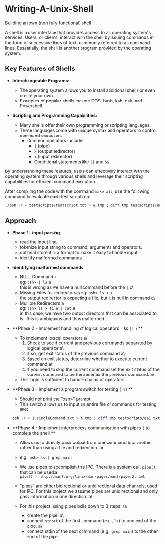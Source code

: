 # Writing-A-Unix-Shell
Building an own (non fully functional) shell 

A shell is a user interface that provides access to an operating system's services. Users, or clients, interact with the shell by issuing commands in the form of successive lines of text, commonly referred to as command lines. Essentially, the shell is another program provided by the operating system.

## Key Features of Shells

- **Interchangeable Programs:** 
  - The operating system allows you to install additional shells or even create your own.
  - Examples of popular shells include DOS, bash, ksh, csh, and Powershell.

- **Scripting and Programming Capabilities:** 
  - Many shells offer their own programming or scripting languages.
  - These languages come with unique syntax and operators to control command execution.
    - Common operators include:
      - `|` (pipe)
      - `>` (output redirector)
      - `<` (input redirector)
      - Conditional statements like `||` and `&&`

By understanding these features, users can effectively interact with the operating system through various shells and leverage their scripting capabilities for efficient command execution.

After compiling the code with the command `make all`, use the following command to evaluate each test script run:

```sh
./osh -t < testscripts/testscript.txt > & tmp ; diff tmp testscripts/ea.txt ;
```
## Approach

- **Phase 1 - input parsing**
  - read the input line.
  - tokenize input string to command, arguments and operators.
  - optional store it in a format to make it easy to handle input.
  - identify malformed commands.

- **Identifying malformed commands**
  - NULL Command a\
  eg: `osh> | ls` a\
  this is wrong as we have a null command before the `|` c\
  - Missing Files for redirectorsa\ 
  eg: `osh> ls >` a\
  the output redirector is expecting a file, but it is null in command c\
  - Multiple Redirectors a\
  eg: `osh> ls > file | cat` a\
  in this case, we have two output directors that can be associated to ls. This is ambiguous
  and thus malformed.

- **Phase 2 - Implement handling of logical operators `-` `&&` `||` `;` **
  - To implement logical operators a\
    1. Check to see if current and previous commands separated by logical operator a\
    2. If so, get exit status of the previous command a\
    3. Based on exit status, determine whether to execute current command a\
    4. If you need to skip the current command set the exit status of the current command to be the same as the previous command. a\
  - This logic is sufficient to handle chains of operators
 
- **Phase 3 - Implement a program switch for testing (`-t`) **
  - Should not print the “osh>” prompt
  - This switch allows us to input an entire file of commands for testing like:
  ```sh
  osh -t < 1.singleCommand.txt > & tmp ; diff tmp testscripts/ea1.txt ;
  ```
- **Phase 4 - Implement interprocess communication with pipes `|` to complete the shell **
  - Allows us to directly pass output from one command into another rather than using a file and redirection. a\
  - e.g., `osh> ls | grep main`
  - We use pipes to accomplish this IPC. There is a system call, `pipe()`, that can be used:a\
    `pipe() - http://man7.org/linux/man-pages/man2/pipe.2.html`

   - “pipes” are either bidirectional or unidirectional data channels, used for IPC. For this project we assume pipes are unidirectional and only pass information in one direction. a\
   - For this project. using pipes boils down to 3 steps: \a
     - create the pipe. a\
     - connect `stdout` of the first command (e.g., `ls`) to one end of the pipe. a\
     - connect stdin of the next command (e.g., `grep main`) to the other end of the pipe.


